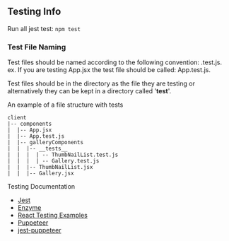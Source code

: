 ## Testing Info

Run all jest test: `npm test`

### Test File Naming
Test files should be named according to the following convention: <filebeingtested>.test.js.
ex. If you are testing App.jsx the test file should be called: App.test.js.

Test files should be in the directory as the file they are testing or alternatively they can be kept in a directory called '__test__'.

An example of a file structure with tests

    client
    |-- components
    |  |-- App.jsx
    |  |-- App.test.js
    |  |-- galleryComponents
    |  |  |-- __tests__
    |  |  |  | -- ThumbNailList.test.js
    |  |  |  | -- Gallery.test.js
    |  |  |-- ThumbNailList.jsx
    |  |  |-- Gallery.jsx

Testing Documentation
* [Jest](https://jestjs.io/en/)
* [Enzyme](https://enzymejs.github.io/enzyme/)
* [React Testing Examples](https://reactjs.org/docs/testing.html)
* [Puppeteer](https://pptr.dev/)
* [jest-puppeteer](https://github.com/smooth-code/jest-puppeteer)
